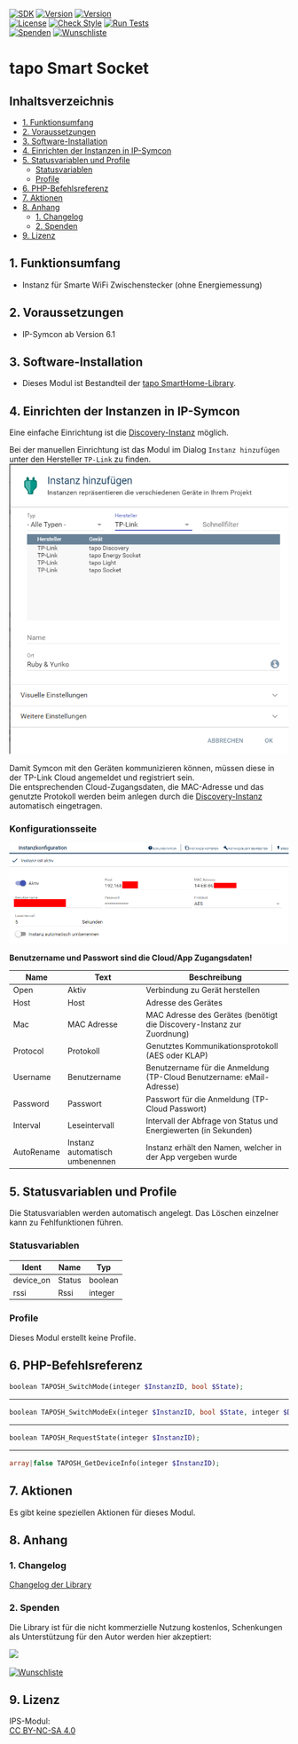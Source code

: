 [![SDK](https://img.shields.io/badge/Symcon-PHPModul-red.svg)](https://www.symcon.de/service/dokumentation/entwicklerbereich/sdk-tools/sdk-php/)
[![Version](https://img.shields.io/badge/Modul%20Version-1.65-blue.svg)](https://community.symcon.de/t/modul-tp-link-tapo-smarthome/131865)
[![Version](https://img.shields.io/badge/Symcon%20Version-6.1%20%3E-green.svg)](https://www.symcon.de/service/dokumentation/installation/migrationen/v60-v61-q1-2022/)  
[![License](https://img.shields.io/badge/License-CC%20BY--NC--SA%204.0-green.svg)](https://creativecommons.org/licenses/by-nc-sa/4.0/)
[![Check Style](https://github.com/Nall-chan/tapoSmartHome/workflows/Check%20Style/badge.svg)](https://github.com/Nall-chan/tapo-SmartHome/actions)
[![Run Tests](https://github.com/Nall-chan/tapoSmartHome/workflows/Run%20Tests/badge.svg)](https://github.com/Nall-chan/tapo-SmartHome/actions)  
[![Spenden](https://www.paypalobjects.com/de_DE/DE/i/btn/btn_donate_SM.gif)](#2-spenden)
[![Wunschliste](https://img.shields.io/badge/Wunschliste-Amazon-ff69fb.svg)](#2-spenden)  
# tapo Smart Socket<!-- omit in toc -->

## Inhaltsverzeichnis <!-- omit in toc -->

- [1. Funktionsumfang](#1-funktionsumfang)
- [2. Voraussetzungen](#2-voraussetzungen)
- [3. Software-Installation](#3-software-installation)
- [4. Einrichten der Instanzen in IP-Symcon](#4-einrichten-der-instanzen-in-ip-symcon)
- [5. Statusvariablen und Profile](#5-statusvariablen-und-profile)
  - [Statusvariablen](#statusvariablen)
  - [Profile](#profile)
- [6. PHP-Befehlsreferenz](#6-php-befehlsreferenz)
- [7. Aktionen](#7-aktionen)
- [8. Anhang](#8-anhang)
  - [1. Changelog](#1-changelog)
  - [2. Spenden](#2-spenden)
- [9. Lizenz](#9-lizenz)


## 1. Funktionsumfang

 - Instanz für Smarte WiFi Zwischenstecker (ohne Energiemessung)
 
## 2. Voraussetzungen

- IP-Symcon ab Version 6.1 

## 3. Software-Installation

* Dieses Modul ist Bestandteil der [tapo SmartHome-Library](../README.md#3-software-installation).  
  
## 4. Einrichten der Instanzen in IP-Symcon

Eine einfache Einrichtung ist die [Discovery-Instanz](../Tapo%20Discovery/README.md) möglich.  

Bei der manuellen Einrichtung ist das Modul im Dialog `Instanz hinzufügen` unter den Hersteller `TP-Link` zu finden.  
![Instanz hinzufügen](../imgs/module.png)  

Damit Symcon mit den Geräten kommunizieren können, müssen diese in der TP-Link Cloud angemeldet und registriert sein.  
Die entsprechenden Cloud-Zugangsdaten, die MAC-Adresse und das genutzte Protokoll werden beim anlegen durch die [Discovery-Instanz](../Tapo%20Discovery/README.md) automatisch eingetragen.

 ### Konfigurationsseite <!-- omit in toc -->

![Config](../imgs/conf_device.png)  

**Benutzername und Passwort sind die Cloud/App Zugangsdaten!**  

| Name       | Text                           | Beschreibung                                                           |
| ---------- | ------------------------------ | ---------------------------------------------------------------------- |
| Open       | Aktiv                          | Verbindung zu Gerät herstellen                                         |
| Host       | Host                           | Adresse des Gerätes                                                    |
| Mac        | MAC Adresse                    | MAC Adresse des Gerätes (benötigt die Discovery-Instanz zur Zuordnung) |
| Protocol   | Protokoll                      | Genutztes Kommunikationsprotokoll (AES oder KLAP)                      |
| Username   | Benutzername                   | Benutzername für die Anmeldung (TP-Cloud Benutzername: eMail-Adresse)  |
| Password   | Passwort                       | Passwort für die Anmeldung (TP-Cloud Passwort)                         |
| Interval   | Leseintervall                  | Intervall der Abfrage von Status und Energiewerten (in Sekunden)       |
| AutoRename | Instanz automatisch umbenennen | Instanz erhält den Namen, welcher in der App vergeben wurde            |

## 5. Statusvariablen und Profile

Die Statusvariablen werden automatisch angelegt. Das Löschen einzelner kann zu Fehlfunktionen führen.

### Statusvariablen
| Ident     | Name   | Typ     |
| --------- | ------ | ------- |
| device_on | Status | boolean |
| rssi      | Rssi   | integer |


### Profile

Dieses Modul erstellt keine Profile.  

## 6. PHP-Befehlsreferenz

``` php
boolean TAPOSH_SwitchMode(integer $InstanzID, bool $State);
```
---  
``` php
boolean TAPOSH_SwitchModeEx(integer $InstanzID, bool $State, integer $Delay);
```
---  
``` php
boolean TAPOSH_RequestState(integer $InstanzID);
```
---  
``` php
array|false TAPOSH_GetDeviceInfo(integer $InstanzID);
```

## 7. Aktionen

Es gibt keine speziellen Aktionen für dieses Modul.  

## 8. Anhang

### 1. Changelog

[Changelog der Library](../README.md#1-changelog)

### 2. Spenden

  Die Library ist für die nicht kommerzielle Nutzung kostenlos, Schenkungen als Unterstützung für den Autor werden hier akzeptiert:  

<a href="https://www.paypal.com/donate?hosted_button_id=G2SLW2MEMQZH2" target="_blank"><img src="https://www.paypalobjects.com/de_DE/DE/i/btn/btn_donate_LG.gif" border="0" /></a>

[![Wunschliste](https://img.shields.io/badge/Wunschliste-Amazon-ff69fb.svg)](https://www.amazon.de/hz/wishlist/ls/YU4AI9AQT9F?ref_=wl_share) 


## 9. Lizenz

  IPS-Modul:  
  [CC BY-NC-SA 4.0](https://creativecommons.org/licenses/by-nc-sa/4.0/)  
  
